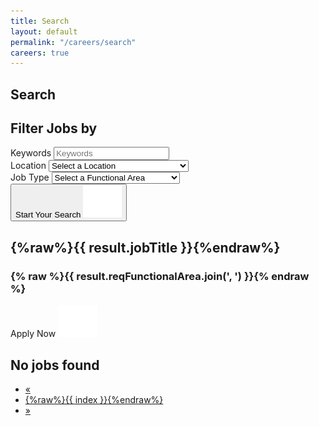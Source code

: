 ```yaml
---
title: Search
layout: default
permalink: "/careers/search"
careers: true
---
```

<section class="hero--search">
  <div class="container">
    <div class="row">
      <div class="col-md-10">
        <h1 class="title">Search</h1>
      </div>
    </div>
  </div>
</section>
<section class="search-results" id="app">
<div class="container">
<div class="row">
<div class="col-sm-4 col-sm-push-8 col--form" style="z-index: 09;">
<div class="search-form">
  <h2 class="form--title">Filter Jobs by</h2>
  <form action="search.html" method="GET">
    <div class="form-group">
      <label for="keywords" class="sr-only">Keywords</label>
      <input type="text" name="keywords" id="keywords" :value="searchKeyword" placeholder="Keywords"> <!-- v-model="searchKeyword" -->
    </div>
    <div class="form-group">
      <label for="location" class="sr-only">Location</label>
      <select :id="getLocations" id="location" name="location" :value="searchLocation">
      <!-- v-model="searchLocation" -->
      <option value="" selected>Select a Location</option>
      <option v-for="location in locations" :value="location">{%raw%}{{ location }}{%endraw%}</option>
      </select>
      </div>
    <div class="form-group">
      <label for="searchFunctionalArea" class="sr-only">Job Type</label>
      <select :title="getFunctionalAreas" id="searchFunctionalArea" name="functional_area" :value="searchFunctionalArea">
      <!-- v-model="searchFunctionalArea" -->
      <option value="" selected>Select a Functional Area</option>
      <option v-for="area in functionalAreas" :value="area">{%raw%}{{ area }}{%endraw%} </option>
      </select>
    </div>
    <div class="form-group">
      <button type="submit" class="btn btn-success btn-block">
      Start Your Search <img src="assets/build/img/icons/arrow-button.svg" alt="Arrow icon">
      </button>
      </div>
      </form>
    </div>
  </div>
  <div class="col-sm-8 col-sm-pull-4 col--results">
    <div class="jobs" v-if="filteredByAll && filteredByAll.length > 0">
      <div class="job job--1" v-for="(result, index) in filteredByAll">
        <h2 class="job--title">
        <a :href="applyLink + result.jobCode" target="_blank">{%raw%}{{ result.jobTitle }}{%endraw%}</a></h2>
        <h3 class="job--sub" v-if="result.reqFunctionalArea"> {% raw %}{{ result.reqFunctionalArea.join(', ') }}{% endraw %}</h3>
        <a :href="applyLink + result.jobCode" class="btn btn-primary" target="_blank"> Apply Now <img src="assets/build/img/icons/arrow-button.svg" alt="Arrow icon"></a>
      </div>
    <!-- /.job -->
    </div>
    <div v-else>
      <div class="job job--1">
        <h2 class="job--title"> No jobs found </h2>
      </div>
    </div>
  </div>
<div class="col-md-12">
  <nav aria-label="Page navigation" v-if="!searchKeyword && !searchLocation && !searchFunctionalArea">
    <ul class="pagination">
      <li v-if="pagination.page !== 1">
        <a href="javascript:void(0);" aria-label="Previous" {%raw%}v-on:click="goToPage(pagination.page - 1)"{%endraw%}>
        <span aria-hidden="true">&laquo;</span>
        </a>
      </li>
      <li v-for="index in pagination.totalPages" v-on:click="goToPage(index)" :title="index" :class="{'active': pagination.page == index }">
        <a href="javascript:void(0);"> {%raw%}{{ index }}{%endraw%} </a>
      </li>
      <li v-if="pagination.page < pagination.totalPages">
        <a href="javascript:void(0);" aria-label="Next" v-on:click="goToPage(pagination.page + 1)">
        <span aria-hidden="true">&raquo;</span>
        </a>
      </li>
    </ul>
  </nav>
</div>
</div>
</div>
</section>